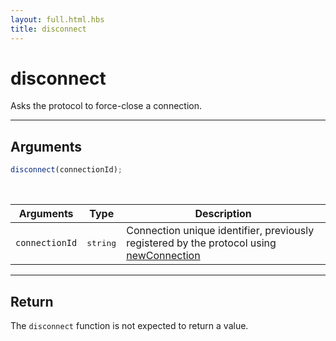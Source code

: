 ```yaml
---
layout: full.html.hbs
title: disconnect
---
```


# disconnect

Asks the protocol to force-close a connection.

---

## Arguments

```js
disconnect(connectionId);
```

<br/>

| Arguments      | Type              | Description                                                                                                                           |
| -------------- | ----------------- | ------------------------------------------------------------------------------------------------------------------------------------- |
| `connectionId` | <pre>string</pre> | Connection unique identifier, previously registered by the protocol using [newConnection](/core/1/protocols/entrypoint/newconnection) |

---

## Return

The `disconnect` function is not expected to return a value.

